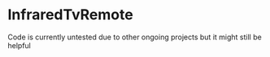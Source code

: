# InfraredTvRemote
Code is currently untested due to other ongoing projects but it might still be helpful
